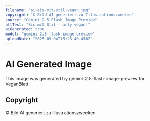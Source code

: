 ```yaml
---
filename: "ai-eis-mit-stil-vegan.jpg"
copyright: "© Bild AI generiert zu Illustrationszwecken"
source: "Gemini 2.5 Flash Image Preview"
altText: "Eis mit Stil - only vegan!"
aiGenerated: true
model: "gemini-2.5-flash-image-preview"
uploadDate: "2025-09-04T16:23:40.458Z"
---
```


# AI Generated Image

This image was generated by gemini-2.5-flash-image-preview for VeganBlatt.

## Copyright
© Bild AI generiert zu Illustrationszwecken
